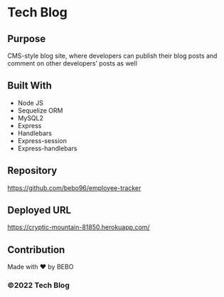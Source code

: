 # Tech Blog

## Purpose
CMS-style blog site, where developers can publish their blog posts and comment on other developers’ posts as well

## Built With 
* Node JS 
* Sequelize ORM
* MySQL2 
* Express
* Handlebars
* Express-session
* Express-handlebars

## Repository
https://github.com/bebo96/employee-tracker

## Deployed URL
https://cryptic-mountain-81850.herokuapp.com/

## Contribution
Made with ❤️ by BEBO

### ©️2022 Tech Blog
